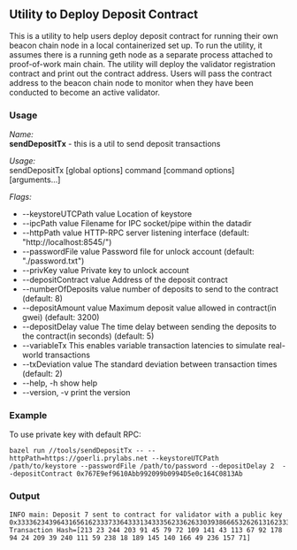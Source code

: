 ## Utility to Deploy Deposit Contract

This is a utility to help users deploy deposit contract for running their own beacon chain node in a local containerized set up. To run the utility, it assumes there is a running geth node as a separate process attached to proof-of-work main chain. The utility will deploy the validator registration contract and print out the contract address. Users will pass the contract address to the beacon chain node to monitor when they have been conducted to become an active validator.

### Usage

*Name:*  
   **sendDepositTx** - this is a util to send deposit transactions

*Usage:*  
   sendDepositTx [global options] command [command options] [arguments...]

*Flags:*  
- --keystoreUTCPath value   Location of keystore
- --ipcPath value           Filename for IPC socket/pipe within the datadir
- --httpPath value          HTTP-RPC server listening interface (default: "http://localhost:8545/")
- --passwordFile value      Password file for unlock account (default: "./password.txt")
- --privKey value           Private key to unlock account
- --depositContract value   Address of the deposit contract
- --numberOfDeposits value  number of deposits to send to the contract (default: 8)
- --depositAmount value     Maximum deposit value allowed in contract(in gwei) (default: 3200)
- --depositDelay value      The time delay between sending the deposits to the contract(in seconds) (default: 5)
- --variableTx              This enables variable transaction latencies to simulate real-world transactions
- --txDeviation value       The standard deviation between transaction times (default: 2)
- --help, -h                show help
- --version, -v             print the version


### Example

To use private key with default RPC:

```
bazel run //tools/sendDepositTx -- --httpPath=https://goerli.prylabs.net --keystoreUTCPath /path/to/keystore --passwordFile /path/to/password --depositDelay 2  --depositContract 0x767E9ef9610Abb992099b0994D5e0c164C0813Ab

```


### Output

```
INFO main: Deposit 7 sent to contract for validator with a public key 0x333362343964316561623337336433313433356233626330393866653262613162333631333965326235613033303933643966396238356231363566653635646166383738396164356637343035313665353563666633346665343339653038656239306236313863303962326364653036646539333435643635366437333032643961623964336163323965636336663739613137656533663333323538656436383638623161393862363738383932636334306565336634333865373031 
Transaction Hash=[213 23 244 203 91 45 79 72 109 141 43 113 67 92 178 94 24 209 39 240 111 59 238 18 189 145 140 166 49 236 157 71]
```
